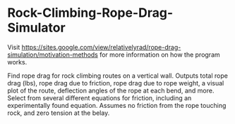 # Rock-Climbing-Rope-Drag-Simulator


Visit https://sites.google.com/view/relativelyrad/rope-drag-simulation/motivation-methods for more information on how the program works. 

Find rope drag for rock climbing routes on a vertical wall. Outputs total rope drag (lbs), rope drag due to friction, rope drag due to rope weight, a visual plot of the route, deflection angles of the rope at each bend, and more. Select from several different equations for friction, including an experimentally found equation. Assumes no friction from the rope touching rock, and zero tension at the belay.
